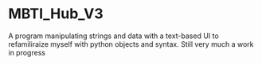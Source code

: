 # MBTI_Hub_V3
A program manipulating strings and data with a text-based UI to refamiliraize myself with python objects and syntax.
Still very much a work in progress

